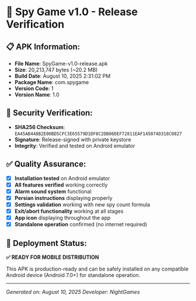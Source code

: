 # 🔐 Spy Game v1.0 - Release Verification

## 📋 **APK Information:**
- **File Name**: SpyGame-v1.0-release.apk
- **Size**: 20,213,747 bytes (~20.2 MB)
- **Build Date**: August 10, 2025 2:31:02 PM
- **Package Name**: com.spygame
- **Version Code**: 1
- **Version Name**: 1.0

## 🔐 **Security Verification:**
- **SHA256 Checksum**: `EA45AB448B2E00BD5CFC3E65579D1DF8C2DB06DEF72811EAF145074D318C0827`
- **Signature**: Release-signed with private keystore
- **Integrity**: Verified and tested on Android emulator

## ✅ **Quality Assurance:**
- [x] **Installation tested** on Android emulator
- [x] **All features verified** working correctly
- [x] **Alarm sound system** functional
- [x] **Persian instructions** displaying properly
- [x] **Settings validation** working with new spy count formula
- [x] **Exit/abort functionality** working at all stages
- [x] **App icon** displaying throughout the app
- [x] **Standalone operation** confirmed (no internet required)

## 📱 **Deployment Status:**
**✅ READY FOR MOBILE DISTRIBUTION**

This APK is production-ready and can be safely installed on any compatible Android device (Android 7.0+) for standalone operation.

---
*Generated on: August 10, 2025*
*Developer: NightGames*

